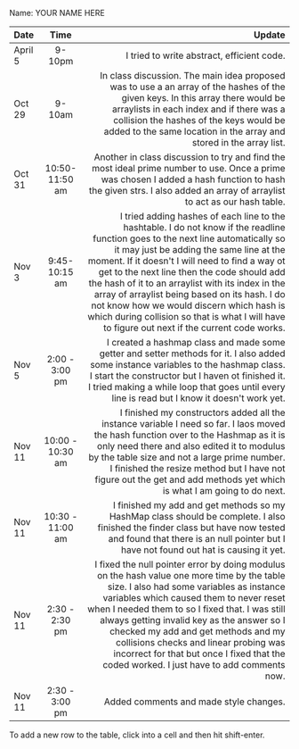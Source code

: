 Name: YOUR NAME HERE

| Date    |       Time       |                                                                                                                                                                                                                                                                                                                                                                                                                                                                                                                            Update |
|:--------|:----------------:|----------------------------------------------------------------------------------------------------------------------------------------------------------------------------------------------------------------------------------------------------------------------------------------------------------------------------------------------------------------------------------------------------------------------------------------------------------------------------------------------------------------------------------:|
| April 5 |      9-10pm      |                                                                                                                                                                                                                                                                                                                                                                                                                                                                                        I tried to write abstract, efficient code. |
| Oct 29  |      9-10am      |                                                                                                                                                                                                                                       In class discussion. The main idea proposed was to use a an array of the hashes of the given keys. In this array there would be arraylists in each index and if there was a collision the hashes of the keys would be added to the same location in the array and stored in the array list. |
| Oct 31  |  10:50-11:50 am  |                                                                                                                                                                                                                                                                                                              Another in class discussion to try and find the most ideal prime number to use. Once a prime was chosen I added a hash function to hash the given strs. I also added an array of arraylist to act as our hash table. |
| Nov 3   |  9:45- 10:15 am  | I tried adding hashes of each line to the hashtable. I do not know if the readline function goes to the next line automatically so it may just be adding the same line at the moment. If it doesn't I will need to find a way ot get to the next line then the code should add the hash of it to an arraylist with its index in the array of arraylist being based on its hash. I do not know how we would discern which hash is which during collision so that is what I will have to figure out next if the current code works. |
| Nov 5   |  2:00 - 3:00 pm  |                                                                                                                                                                                                                                           I created a hashmap class and made some getter and setter methods for it. I also added some instance variables to the hashmap class. I start the constructor but I haven ot finished it. I tried making a while loop that goes until every line is read but I know it doesn't work yet. |
| Nov 11  | 10:00 - 10:30 am |                                                                                                                                                                       I finished my constructors added all the instance variable I need so far. I laos moved the hash function over to the Hashmap as it is only need there and also edited it to modulus by the table size and not a large prime number. I finished the resize method but I have not figure out the get and add methods yet which is what I am going to do next. |
| Nov 11  | 10:30 - 11:00 am |                                                                                                                                                                                                                                                                                                            I finished my add and get methods so my HashMap class should be complete. I also finished the finder class but have now tested and found that there is an null pointer but I have not found out hat is causing it yet. |
| Nov 11  |  2:30 - 2:30 pm  |                                                                   I fixed the null pointer error by doing modulus on the hash value one more time by the table size. I also had some variables as instance variables which caused them to never reset when I needed them to so I fixed that. I was still always getting invalid key as the answer so I checked my add and get methods and my collisions checks and linear probing was incorrect for that but once I fixed that the coded worked. I just have to add comments now. |
| Nov 11  |  2:30 - 3:00 pm  |                                                                                                                                                                                                                                                                                                                                                                                                                                                                                            Added comments and made style changes. |


To add a new row to the table, click into a cell and then hit shift-enter.